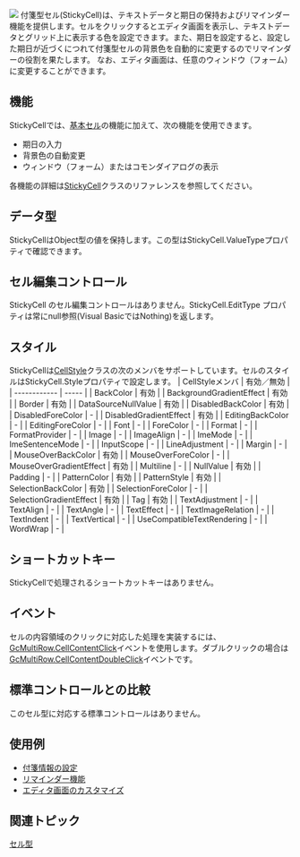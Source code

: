![](/DOCUMENT_SITE_LINK_PREFIX_HERE/document-site-files/images/f148c511-6e98-4b55-9904-150a375d5825/images/userguide/celltype_stickycell_01.png)
付箋型セル(StickyCell)は、テキストデータと期日の保持およびリマインダー機能を提供します。セルをクリックするとエディタ画面を表示し、テキストデータとグリッド上に表示する色を設定できます。また、期日を設定すると、設定した期日が近づくにつれて付箋型セルの背景色を自動的に変更するのでリマインダーの役割を果たします。
なお、エディタ画面は、任意のウィンドウ（フォーム）に変更することができます。

## 機能

StickyCellでは、[基本セル](gcdocsite__documentlink?toc-item-id=28dd4e2a-f861-4619-90a2-f710fa4a1ec4)の機能に加えて、次の機能を使用できます。
* 期日の入力
* 背景色の自動変更
* ウィンドウ（フォーム）またはコモンダイアログの表示

各機能の詳細は[StickyCell](gcdocsite__documentlink?toc-item-id=323b753c-fe5e-4fcd-a106-7c3b80de1306)クラスのリファレンスを参照してください。

## データ型

StickyCellはObject型の値を保持します。この型はStickyCell.ValueTypeプロパティで確認できます。

## セル編集コントロール

StickyCell のセル編集コントロールはありません。StickyCell.EditType プロパティは常にnull参照(Visual BasicではNothing)を返します。

## スタイル

StickyCellは[CellStyle](gcdocsite__documentlink?toc-item-id=af4fafb4-d9ba-4c3f-b97e-e49e17930e99)クラスの次のメンバをサポートしています。セルのスタイルはStickyCell.Styleプロパティで設定します。
| CellStyleメンバ | 有効／無効 |
| ------------ | ----- |
| BackColor | 有効 |
| BackgroundGradientEffect | 有効 |
| Border | 有効 |
| DataSourceNullValue | 有効 |
| DisabledBackColor | 有効 |
| DisabledForeColor | - |
| DisabledGradientEffect | 有効 |
| EditingBackColor | - |
| EditingForeColor | - |
| Font | - |
| ForeColor | - |
| Format | - |
| FormatProvider | - |
| Image | - |
| ImageAlign | - |
| ImeMode | - |
| ImeSentenceMode | - |
| InputScope | - |
| LineAdjustment | - |
| Margin | - |
| MouseOverBackColor | 有効 |
| MouseOverForeColor | - |
| MouseOverGradientEffect | 有効 |
| Multiline | - |
| NullValue | 有効 |
| Padding | - |
| PatternColor | 有効 |
| PatternStyle | 有効 |
| SelectionBackColor | 有効 |
| SelectionForeColor | - |
| SelectionGradientEffect | 有効 |
| Tag | 有効 |
| TextAdjustment | - |
| TextAlign | - |
| TextAngle | - |
| TextEffect | - |
| TextImageRelation | - |
| TextIndent | - |
| TextVertical | - |
| UseCompatibleTextRendering | - |
| WordWrap | - |

## ショートカットキー

StickyCellで処理されるショートカットキーはありません。

## イベント

セルの内容領域のクリックに対応した処理を実装するには、[GcMultiRow.CellContentClick](gcdocsite__documentlink?toc-item-id=a59fc2ac-3093-446c-98fe-5b601036b877)イベントを使用します。ダブルクリックの場合は[GcMultiRow.CellContentDoubleClick](gcdocsite__documentlink?toc-item-id=c87ff18a-8c70-408b-9728-dca7487b3ceb)イベントです。

## 標準コントロールとの比較

このセル型に対応する標準コントロールはありません。

## 使用例

* [付箋情報の設定](gcdocsite__documentlink?toc-item-id=c536caab-c5de-425b-8b25-111c60996e62)
* [リマインダー機能](gcdocsite__documentlink?toc-item-id=087d419c-f487-4b9b-99dc-214e1eeebb5b)
* [エディタ画面のカスタマイズ](gcdocsite__documentlink?toc-item-id=f1f101f6-501e-4164-a135-13f84461f91a)

## 関連トピック

[セル型](gcdocsite__documentlink?toc-item-id=53f8b81b-ef95-42e6-b7e8-1e7438c9cf39)